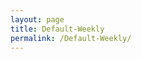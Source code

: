 ```yaml
---
layout: page
title: Default-Weekly
permalink: /Default-Weekly/
---
```


<br>
<br>
<div id="output"></div>
<!-- Load Babel -->
<script src="https://unpkg.com/babel-standalone@6/babel.min.js"></script>
<!-- Your custom script here -->
<script type="text/babel">

	var list = [

	"AAPL","ACB","AMD","APOG","APPS",
	"BABA","BYND","COST","CRM","COST",
	"DFS","DIS","DLTR","DOCU","FB","FDX","GOOG","JD",
	"KMX",
	"LYFT","MDB","MLHR","MSFT","NFLX","NVDA","NIO",
	"PCG","PM","ROKU","SHOP","SNAP","SPOT","SPY",
	"TEAM","TEVA","TIF","TLT","TSLA","TSM","TWLO","TWTR",
	"UBER","UGAZ","WORK","XLF","ZM","Z",

	]

var i;

var text = ""

for (i = 0; i < list.length; i++) {
    text +=   `<img src="https://finviz.com/chart.ashx?t=${list[i]}&ty=c&ta=0&p=w&s=l">


    <br>`
  
}


document.getElementById('output').innerHTML = text;
</script>
<style type="text/css">
			#output {
			margin: 0 auto;
			text-align: center;
		}

</style>




